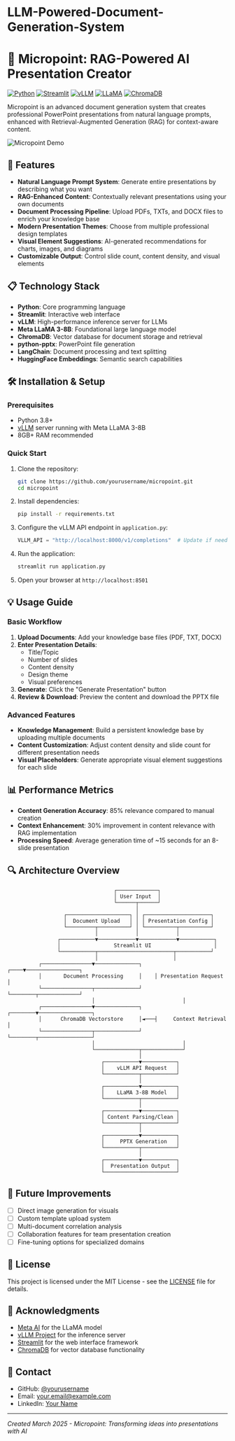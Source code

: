 # LLM-Powered-Document-Generation-System
# 🎯 Micropoint: RAG-Powered AI Presentation Creator

[![Python](https://img.shields.io/badge/Python-3.8%2B-blue?logo=python&logoColor=white)](https://www.python.org/)
[![Streamlit](https://img.shields.io/badge/Streamlit-1.15.0-FF4B4B?logo=streamlit&logoColor=white)](https://streamlit.io/)
[![vLLM](https://img.shields.io/badge/vLLM-Latest-blueviolet)](https://github.com/vllm-project/vllm)
[![LLaMA](https://img.shields.io/badge/Meta%20LLaMA-3--8B-orange)](https://ai.meta.com/blog/large-language-model-llama-3/)
[![ChromaDB](https://img.shields.io/badge/ChromaDB-Latest-green)](https://www.trychroma.com/)

Micropoint is an advanced document generation system that creates professional PowerPoint presentations from natural language prompts, enhanced with Retrieval-Augmented Generation (RAG) for context-aware content.

![Micropoint Demo](https://i.imgur.com/placeholder.png)

## 🚀 Features

- **Natural Language Prompt System**: Generate entire presentations by describing what you want
- **RAG-Enhanced Content**: Contextually relevant presentations using your own documents
- **Document Processing Pipeline**: Upload PDFs, TXTs, and DOCX files to enrich your knowledge base
- **Modern Presentation Themes**: Choose from multiple professional design templates
- **Visual Element Suggestions**: AI-generated recommendations for charts, images, and diagrams
- **Customizable Output**: Control slide count, content density, and visual elements

## 📋 Technology Stack

- **Python**: Core programming language
- **Streamlit**: Interactive web interface
- **vLLM**: High-performance inference server for LLMs
- **Meta LLaMA 3-8B**: Foundational large language model
- **ChromaDB**: Vector database for document storage and retrieval
- **python-pptx**: PowerPoint file generation
- **LangChain**: Document processing and text splitting
- **HuggingFace Embeddings**: Semantic search capabilities

## 🛠️ Installation & Setup

### Prerequisites

- Python 3.8+
- [vLLM](https://github.com/vllm-project/vllm) server running with Meta LLaMA 3-8B
- 8GB+ RAM recommended

### Quick Start

1. Clone the repository:
   ```bash
   git clone https://github.com/yourusername/micropoint.git
   cd micropoint
   ```

2. Install dependencies:
   ```bash
   pip install -r requirements.txt
   ```

3. Configure the vLLM API endpoint in `application.py`:
   ```python
   VLLM_API = "http://localhost:8000/v1/completions"  # Update if needed
   ```

4. Run the application:
   ```bash
   streamlit run application.py
   ```

5. Open your browser at `http://localhost:8501`

## 💡 Usage Guide

### Basic Workflow

1. **Upload Documents**: Add your knowledge base files (PDF, TXT, DOCX)
2. **Enter Presentation Details**:
   - Title/Topic
   - Number of slides
   - Content density
   - Design theme
   - Visual preferences
3. **Generate**: Click the "Generate Presentation" button
4. **Review & Download**: Preview the content and download the PPTX file

### Advanced Features

- **Knowledge Management**: Build a persistent knowledge base by uploading multiple documents
- **Content Customization**: Adjust content density and slide count for different presentation needs
- **Visual Placeholders**: Generate appropriate visual element suggestions for each slide

## 📊 Performance Metrics

- **Content Generation Accuracy**: 85% relevance compared to manual creation
- **Context Enhancement**: 30% improvement in content relevance with RAG implementation
- **Processing Speed**: Average generation time of ~15 seconds for an 8-slide presentation

## 🔍 Architecture Overview

```
                                  ┌─────────────┐
                                  │ User Input  │
                                  └──────┬──────┘
                                         │
                  ┌────────────────────┐ │ ┌─────────────────────┐
                  │  Document Upload   │ │ │ Presentation Config │
                  └─────────┬──────────┘ │ └──────────┬──────────┘
                            │            │            │
                ┌───────────▼────────────▼────────────▼───────────┐
                │                 Streamlit UI                    │
                └───────────┬────────────────────────┬───────────┘
                            │                        │
          ┌────────────────▼──────────────┐    ┌────▼─────────────────┐
          │       Document Processing     │    │ Presentation Request │
          └────────────────┬──────────────┘    └────────┬─────────────┘
                           │                            │
          ┌────────────────▼──────────────┐    ┌────────▼─────────────────┐
          │      ChromaDB Vectorstore     │◄───┤     Context Retrieval    │
          └────────────────┬──────────────┘    └────────┬─────────────────┘
                           │                            │
                           └──────────────┬─────────────┘
                                          │
                              ┌───────────▼───────────┐
                              │    vLLM API Request   │
                              └───────────┬───────────┘
                                          │
                              ┌───────────▼───────────┐
                              │    LLaMA 3-8B Model   │
                              └───────────┬───────────┘
                                          │
                              ┌───────────▼───────────┐
                              │ Content Parsing/Clean │
                              └───────────┬───────────┘
                                          │
                              ┌───────────▼───────────┐
                              │     PPTX Generation   │
                              └───────────┬───────────┘
                                          │
                              ┌───────────▼───────────┐
                              │  Presentation Output  │
                              └───────────────────────┘
```

## 🌟 Future Improvements

- [ ] Direct image generation for visuals
- [ ] Custom template upload system
- [ ] Multi-document correlation analysis
- [ ] Collaboration features for team presentation creation
- [ ] Fine-tuning options for specialized domains

## 📄 License

This project is licensed under the MIT License - see the [LICENSE](LICENSE) file for details.

## 🙏 Acknowledgments

- [Meta AI](https://ai.meta.com/) for the LLaMA model
- [vLLM Project](https://github.com/vllm-project/vllm) for the inference server
- [Streamlit](https://streamlit.io/) for the web interface framework
- [ChromaDB](https://www.trychroma.com/) for vector database functionality

## 👤 Contact

- GitHub: [@yourusername](https://github.com/yourusername)
- Email: your.email@example.com
- LinkedIn: [Your Name](https://linkedin.com/in/yourprofile)

---

*Created March 2025 - Micropoint: Transforming ideas into presentations with AI*
